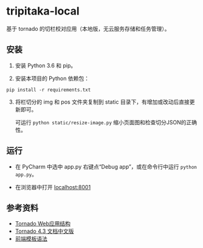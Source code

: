 # tripitaka-local

基于 tornado 的切栏校对应用（本地版，无云服务存储和任务管理）。

## 安装

1. 安装 Python 3.6 和 pip。

2. 安装本项目的 Python 依赖包：
```
pip install -r requirements.txt
```

3. 将栏切分的 img 和 pos 文件夹复制到 static 目录下，有增加或改动后直接更新即可。

   可运行 `python static/resize-image.py` 缩小页面图和检查切分JSON的正确性。

## 运行

- 在 PyCharm 中选中 app.py 右键点“Debug app”，或在命令行中运行 `python app.py`。

- 在浏览器中打开 [localhost:8001](http://localhost:8001)

## 参考资料

- [Tornado Web应用结构](https://segmentfault.com/a/1190000004240965)
- [Tornado 4.3 文档中文版](https://tornado-zh.readthedocs.io/zh/latest/)
- [前端模板语法](https://tornado-zh.readthedocs.io/zh/latest/guide/templates.html)
